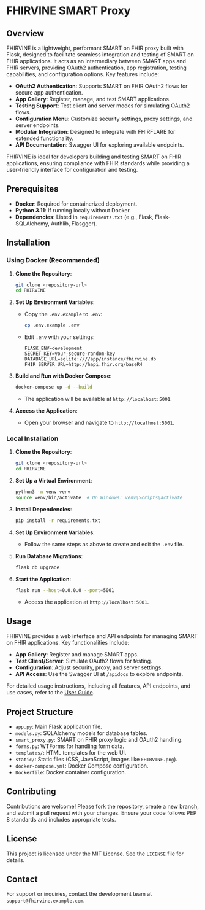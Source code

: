 # FHIRVINE SMART Proxy

## Overview

FHIRVINE is a lightweight, performant SMART on FHIR proxy built with Flask, designed to facilitate seamless integration and testing of SMART on FHIR applications. It acts as an intermediary between SMART apps and FHIR servers, providing OAuth2 authentication, app registration, testing capabilities, and configuration options. Key features include:

- **OAuth2 Authentication**: Supports SMART on FHIR OAuth2 flows for secure app authentication.
- **App Gallery**: Register, manage, and test SMART applications.
- **Testing Support**: Test client and server modes for simulating OAuth2 flows.
- **Configuration Menu**: Customize security settings, proxy settings, and server endpoints.
- **Modular Integration**: Designed to integrate with FHIRFLARE for extended functionality.
- **API Documentation**: Swagger UI for exploring available endpoints.

FHIRVINE is ideal for developers building and testing SMART on FHIR applications, ensuring compliance with FHIR standards while providing a user-friendly interface for configuration and testing.

## Prerequisites

- **Docker**: Required for containerized deployment.
- **Python 3.11**: If running locally without Docker.
- **Dependencies**: Listed in `requirements.txt` (e.g., Flask, Flask-SQLAlchemy, Authlib, Flasgger).

## Installation

### Using Docker (Recommended)

1. **Clone the Repository**:
   ```bash
   git clone <repository-url>
   cd FHIRVINE
   ```

2. **Set Up Environment Variables**:
   - Copy the `.env.example` to `.env`:
     ```bash
     cp .env.example .env
     ```
   - Edit `.env` with your settings:
     ```
     FLASK_ENV=development
     SECRET_KEY=your-secure-random-key
     DATABASE_URL=sqlite:////app/instance/fhirvine.db
     FHIR_SERVER_URL=http://hapi.fhir.org/baseR4
     ```

3. **Build and Run with Docker Compose**:
   ```bash
   docker-compose up -d --build
   ```
   - The application will be available at `http://localhost:5001`.

4. **Access the Application**:
   - Open your browser and navigate to `http://localhost:5001`.

### Local Installation

1. **Clone the Repository**:
   ```bash
   git clone <repository-url>
   cd FHIRVINE
   ```

2. **Set Up a Virtual Environment**:
   ```bash
   python3 -m venv venv
   source venv/bin/activate  # On Windows: venv\Scripts\activate
   ```

3. **Install Dependencies**:
   ```bash
   pip install -r requirements.txt
   ```

4. **Set Up Environment Variables**:
   - Follow the same steps as above to create and edit the `.env` file.

5. **Run Database Migrations**:
   ```bash
   flask db upgrade
   ```

6. **Start the Application**:
   ```bash
   flask run --host=0.0.0.0 --port=5001
   ```
   - Access the application at `http://localhost:5001`.

## Usage

FHIRVINE provides a web interface and API endpoints for managing SMART on FHIR applications. Key functionalities include:

- **App Gallery**: Register and manage SMART apps.
- **Test Client/Server**: Simulate OAuth2 flows for testing.
- **Configuration**: Adjust security, proxy, and server settings.
- **API Access**: Use the Swagger UI at `/apidocs` to explore endpoints.

For detailed usage instructions, including all features, API endpoints, and use cases, refer to the [User Guide](USERGUIDE.md).

## Project Structure

- `app.py`: Main Flask application file.
- `models.py`: SQLAlchemy models for database tables.
- `smart_proxy.py`: SMART on FHIR proxy logic and OAuth2 handling.
- `forms.py`: WTForms for handling form data.
- `templates/`: HTML templates for the web UI.
- `static/`: Static files (CSS, JavaScript, images like `FHIRVINE.png`).
- `docker-compose.yml`: Docker Compose configuration.
- `Dockerfile`: Docker container configuration.

## Contributing

Contributions are welcome! Please fork the repository, create a new branch, and submit a pull request with your changes. Ensure your code follows PEP 8 standards and includes appropriate tests.

## License

This project is licensed under the MIT License. See the `LICENSE` file for details.

## Contact

For support or inquiries, contact the development team at `support@fhirvine.example.com`.